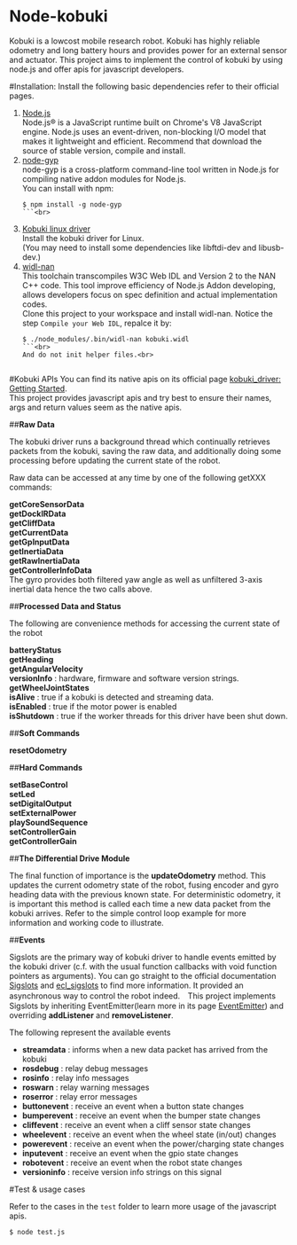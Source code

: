 Node-kobuki
===========

Kobuki is a lowcost mobile research robot. Kobuki has highly reliable odometry and long battery hours and provides power for an external sensor and actuator. This project aims to implement the control of kobuki by using node.js and offer apis for javascript developers.   

#Installation:
Install the following basic dependencies refer to their official pages.<br>
1. [Node.js](https://nodejs.org/en/)<br>
    Node.js® is a JavaScript runtime built on Chrome's V8 JavaScript engine. Node.js uses an event-driven, non-blocking I/O model that makes it lightweight and efficient. Recommend that download the source of stable version, compile and install. <br>
2. [node-gyp](https://www.npmjs.com/package/node-gyp)<br>
    node-gyp is a cross-platform command-line tool written in Node.js for compiling native addon modules for Node.js.<br>
    You can install with npm:<br>
    ```
    $ npm install -g node-gyp
    ```<br>
3. [Kobuki linux driver](https://yujinrobot.github.io/kobuki/doxygen/enInstallationLinuxGuide.html)<br>
    Install the kobuki driver for Linux.<br>
    (You may need to install some dependencies like libftdi-dev and libusb-dev.)<br>
4. [widl-nan](https://github.com/01org/widl-nan)<br>
    This toolchain transcompiles W3C Web IDL and Version 2 to the NAN C++ code. This tool improve efficiency of Node.js Addon developing, allows developers focus on spec definition and actual implementation codes.<br>
    Clone this project to your workspace and install widl-nan. Notice the step `Compile your Web IDL`, repalce it by:<br>
    ```
    $ ./node_modules/.bin/widl-nan kobuki.widl  
    ```<br>
    And do not init helper files.<br>


#Kobuki APIs
You can find its native apis on its official page [kobuki_driver: Getting Started](https://yujinrobot.github.io/kobuki/doxygen/enGettingStartedGuide.html). <br>
This project provides javascript apis and try best to ensure their names, args and return values seem as the native apis.<br>

##**Raw Data**

The kobuki driver runs a background thread which continually retrieves packets from the kobuki, saving the raw data, and additionally doing some processing before updating the current state of the robot.

Raw data can be accessed at any time by one of the following getXXX commands:

**getCoreSensorData**<br>
**getDockIRData**<br>
**getCliffData**<br>
**getCurrentData**<br>
**getGpInputData**<br>
**getInertiaData**<br>
**getRawInertiaData**<br>
**getControllerInfoData**<br>
The gyro provides both filtered yaw angle as well as unfiltered 3-axis inertial data hence the two calls above.

##**Processed Data and Status**

The following are convenience methods for accessing the current state of the robot

**batteryStatus**<br>
**getHeading**<br>
**getAngularVelocity**<br>
**versionInfo** : hardware, firmware and software version strings.<br>
**getWheelJointStates**<br>
**isAlive** : true if a kobuki is detected and streaming data.<br>
**isEnabled** : true if the motor power is enabled<br>
**isShutdown** : true if the worker threads for this driver have been shut down.<br>

##**Soft Commands**

**resetOdometry**<br>

##**Hard Commands**

**setBaseControl**<br>
**setLed**<br>
**setDigitalOutput**<br>
**setExternalPower**<br>
**playSoundSequence**<br>
**setControllerGain**<br>
**getControllerGain**<br>

##**The Differential Drive Module**

The final function of importance is the **updateOdometry** method. This updates the current odometry state of the robot, fusing encoder and gyro heading data with the previous known state. For deterministic odometry, it is important this method is called each time a new data packet from the kobuki arrives. Refer to the simple control loop example for more information and working code to illustrate.

##**Events**

Sigslots are the primary way of kobuki driver to handle events emitted by the kobuki driver (c.f. with the usual function callbacks with void function pointers as arguments). You can go straight to the official documentation [Sigslots](https://yujinrobot.github.io/kobuki/doxygen/enSigslotsGuide.html) and [ecl_sigslots](http://wiki.ros.org/ecl_sigslots) to find more information. It provided an asynchronous way to control the robot indeed.　This project implements Sigslots by inheriting EventEmitter(learn more in its page [EventEmitter](https://www.npmjs.com/package/events)) and overriding **addListener** and **removeListener**. <br>

The following represent the available events

* **streamdata** : informs when a new data packet has arrived from the kobuki
* **rosdebug** : relay debug messages
* **rosinfo** : relay info messages
* **roswarn** : relay warning messages
* **roserror** : relay error messages
* **buttonevent** : receive an event when a button state changes
* **bumperevent** : receive an event when the bumper state changes
* **cliffevent** : receive an event when a cliff sensor state changes
* **wheelevent** : receive an event when the wheel state (in/out) changes
* **powerevent** : receive an event when the power/charging state changes
* **inputevent** : receive an event when the gpio state changes
* **robotevent** : receive an event when the robot state changes
* **versioninfo** : receive version info strings on this signal


#Test & usage cases

Refer to the cases in the `test` folder to learn more usage of the javascript apis.
```
$ node test.js
```

